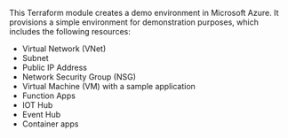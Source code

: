 This Terraform module creates a demo environment in Microsoft Azure. It provisions a simple environment for demonstration purposes, which includes the following resources:

- Virtual Network (VNet)
- Subnet
- Public IP Address
- Network Security Group (NSG)
- Virtual Machine (VM) with a sample application
- Function Apps
- IOT Hub
- Event Hub
- Container apps
